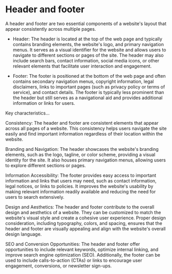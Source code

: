 # Header and footer

A header and footer are two essential components of a website's layout that appear consistently across multiple pages.

* Header: The header is located at the top of the web page and typically contains branding elements, the website's logo, and primary navigation menus. It serves as a visual identifier for the website and allows users to navigate to different sections or pages of the site. The header may also include search bars, contact information, social media icons, or other relevant elements that facilitate user interaction and engagement.

* Footer: The footer is positioned at the bottom of the web page and often contains secondary navigation menus, copyright information, legal disclaimers, links to important pages (such as privacy policy or terms of service), and contact details. The footer is typically less prominent than the header but still serves as a navigational aid and provides additional information or links for users.

Key characteristics…

Consistency: The header and footer are consistent elements that appear across all pages of a website. This consistency helps users navigate the site easily and find important information regardless of their location within the website.

Branding and Navigation: The header showcases the website's branding elements, such as the logo, tagline, or color scheme, providing a visual identity for the site. It also houses primary navigation menus, allowing users to explore different sections or pages.

Information Accessibility: The footer provides easy access to important information and links that users may need, such as contact information, legal notices, or links to policies. It improves the website's usability by making relevant information readily available and reducing the need for users to search extensively.

Design and Aesthetics: The header and footer contribute to the overall design and aesthetics of a website. They can be customized to match the website's visual style and create a cohesive user experience. Proper design consideration, including typography, colors, and spacing, ensures that the header and footer are visually appealing and align with the website's overall design language.

SEO and Conversion Opportunities: The header and footer offer opportunities to include relevant keywords, optimize internal linking, and improve search engine optimization (SEO). Additionally, the footer can be used to include calls-to-action (CTAs) or links to encourage user engagement, conversions, or newsletter sign-ups.

